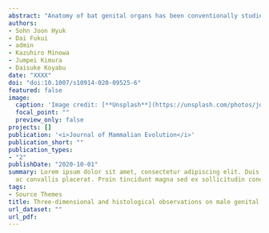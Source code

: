 ```yaml
---
abstract: "Anatomy of bat genital organs has been conventionally studied by gross and microscopic observations to date. Here, we employ both histological observation and diceCT (diffusible iodine-based contrast-enhanced computed tomography) to study the detailed three-dimensional morphological structure of the male genital organs in bats, using the greater horseshoe bat, Rhinolophus ferrumequinum. This is the first study to three-dimensionally describe the whole reproductive organs of bats in detail. Our highly resolved three-dimensional reconstruction reveals that the male organs of R. ferrumequinum consist of paired testes, epididymides, deferent ducts, and five accessory genital glands. The boundary between the ampullary and vesicular glands has been difficult to identify in previous observations, but our diceCT imaging allowed us to clearly differentiate the two. We found that the ampullary gland is located at the terminal part of the deferent ducts, and the vesicular gland lies distal to the ampullary glands. This species possesses a single and carrot-shaped urethral gland, which is not found in most chiropteran families. The presence of the urethral gland in this species and its secretions suggest that after copulation this species is capable of forming a vaginal plug, which can seal the female’s vaginal orifice to block the entrance of spermatozoa from other males. The presence of the urethral gland and elongated epididymal tail and the fact that some individuals can terminate their hibernation and reactivate imply forced copulation on hibernating females can occur in R. ferrumequinum."
authors:
- Sohn Joon Hyuk
- Dai Fukui
- admin
- Kazuhiro Minowa
- Jumpei Kimura
- Daisuke Koyabu
date: "XXXX"
doi: "doi:10.1007/s10914-020-09525-6"
featured: false
image:
  caption: 'Image credit: [**Unsplash**](https://unsplash.com/photos/jdD8gXaTZsc)'
  focal_point: ""
  preview_only: false
projects: []
publication: '<i>Journal of Mammalian Evolution</i>'
publication_short: ""
publication_types:
- "2"
publishDate: "2020-10-01"
summary: Lorem ipsum dolor sit amet, consectetur adipiscing elit. Duis posuere tellus
  ac convallis placerat. Proin tincidunt magna sed ex sollicitudin condimentum.
tags:
- Source Themes
title: Three-dimensional and histological observations on male genital organs of greater horseshoe bat, Rhinolophus ferrumequinum
url_dataset: ""
url_pdf: 
---
```

